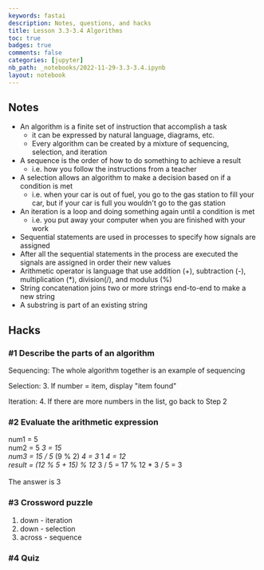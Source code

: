 ```yaml
---
keywords: fastai
description: Notes, questions, and hacks
title: Lesson 3.3-3.4 Algorithms
toc: true 
badges: true
comments: false
categories: [jupyter]
nb_path: _notebooks/2022-11-29-3.3-3.4.ipynb
layout: notebook
---
```


<!--
#################################################
### THIS FILE WAS AUTOGENERATED! DO NOT EDIT! ###
#################################################
# file to edit: _notebooks/2022-11-29-3.3-3.4.ipynb
-->

<div class="container" id="notebook-container">
        
<div class="cell border-box-sizing text_cell rendered"><div class="inner_cell">
<div class="text_cell_render border-box-sizing rendered_html">
<h2 id="Notes">Notes<a class="anchor-link" href="#Notes"> </a></h2><ul>
<li>An algorithm is a finite set of instruction that accomplish a task<ul>
<li>it can be expressed by natural language, diagrams, etc.</li>
<li>Every algorithm can be created by a mixture of sequencing, selection, and iteration</li>
</ul>
</li>
<li>A sequence is the order of how to do something to achieve a result<ul>
<li>i.e. how you follow the instructions from a teacher</li>
</ul>
</li>
<li>A selection allows an algorithm to make a decision based on if a condition is met<ul>
<li>i.e. when your car is out of fuel, you go to the gas station to fill your car, but if your car is full you wouldn't go to the gas station</li>
</ul>
</li>
<li>An iteration is a loop and doing something again until a condition is met<ul>
<li>i.e. you put away your computer when you are finished with your work</li>
</ul>
</li>
<li>Sequential statements are used in processes to specify how signals are assigned</li>
<li>After all the sequential statements in the process are executed the signals are assigned in order their new values</li>
<li>Arithmetic operator is language that use addition (+), subtraction (-), multiplication (*), division(/), and modulus (%)</li>
<li>String concatenation joins two or more strings end-to-end to make a new string</li>
<li>A substring is part of an existing string</li>
</ul>

</div>
</div>
</div>
<div class="cell border-box-sizing text_cell rendered"><div class="inner_cell">
<div class="text_cell_render border-box-sizing rendered_html">
<h2 id="Hacks">Hacks<a class="anchor-link" href="#Hacks"> </a></h2><h3 id="#1-Describe-the-parts-of-an-algorithm">#1 Describe the parts of an algorithm<a class="anchor-link" href="##1-Describe-the-parts-of-an-algorithm"> </a></h3><p>Sequencing: The whole algorithm together is an example of sequencing</p>
<p>Selection: 3. If number = item, display "item found"</p>
<p>Iteration: 4. If there are more numbers in the list, go back to Step 2</p>
<h3 id="#2-Evaluate-the-arithmetic-expression">#2 Evaluate the arithmetic expression<a class="anchor-link" href="##2-Evaluate-the-arithmetic-expression"> </a></h3><p>num1 = 5 <br>
num2 = 5 <em> 3 = 15 <br>
num3 = 15 / 5 </em> (9 % 2) <em> 4 = 3 </em> 1 <em> 4 = 12 <br>
result = (12 % 5 + 15) % 12 </em> 3 / 5 = 17 % 12 * 3 / 5 = 3<br><br>
The answer is 3</p>
<h3 id="#3-Crossword-puzzle">#3 Crossword puzzle<a class="anchor-link" href="##3-Crossword-puzzle"> </a></h3><ol>
<li>down - iteration</li>
<li>down - selection</li>
<li>across - sequence</li>
</ol>
<h3 id="#4-Quiz">#4 Quiz<a class="anchor-link" href="##4-Quiz"> </a></h3><p><img src="https://mail.google.com/mail/u/0?ui=2&amp;ik=307c2bfad8&amp;attid=0.2&amp;permmsgid=msg-a:r20327790267697811&amp;th=184c55c3314da017&amp;view=fimg&amp;fur=ip&amp;sz=s0-l75-ft&amp;attbid=ANGjdJ-bUIfNrxVyH1ZJEuBI-5iLC38aI-aJIWk6Dtz4CW-fZGHN5PdFBoDlAlIoio71bSi8yQhvjoMk6irO0hsgVQuERL4PJNuysZiwv6cWWDacLpEFD36KyAqGaTg&amp;disp=emb&amp;realattid=ii_lb2r2pd01" alt=""></p>

</div>
</div>
</div>
</div>
 


